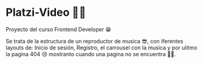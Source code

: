 # Platzi-Video 🎉🎉
Proyecto del curso Frontend Developer 😁

Se trata de la estructura de un reproductor de musica 😎, con iferentes layouts de: Inicio de sesión, Registro, el carrousel con la musica y por ulitmo la pagina 404 😢 mostranto cuando una pagina no se encuentra 🥳🥳. 
